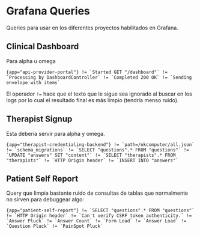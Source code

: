 # Grafana Queries

Queries para usar en los diferentes proyectos habilitados en Grafana.

## Clinical Dashboard

Para alpha u omega
```
{app="api-provider-portal"} != `Started GET "/dashboard"` != `Processing by DashboardController` != `Completed 200 OK` != `Sending envelope with items`
```

El operador `!=` hace que el texto que le sigue sea ignorado al buscar en los logs por lo cual el resultado final es más limpio (tendría menso ruido).

## Therapist Signup

Esta debería servir para alpha y omega.
```
{app="therapist-credentialing-backend"} != `path=/okcomputer/all.json` != `schema_migrations` != `SELECT "questions".* FROM "questions"` != `UPDATE "answers" SET "content"` != `SELECT "therapists".* FROM "therapists"` != `HTTP Origin header` != `INSERT INTO "answers"`
```

## Patient Self Report

Query que limpia bastante ruido de consultas de tablas que normalmente no sirven para debuggear algo:
```
{app="patient-self-report"} != `SELECT "questions".* FROM "questions"` != `HTTP Origin header` != `Can't verify CSRF token authenticity.` != `Answer Pluck` != `Answer Count` != `Form Load` != `Answer Load` != `Question Pluck` != `PainSpot Pluck`
```